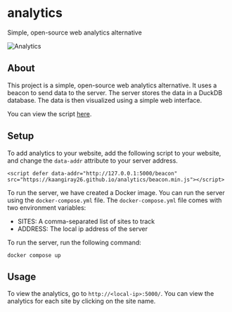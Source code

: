 # analytics
Simple, open-source web analytics alternative

![Analytics](https://kaangiray26.github.io/analytics/screenshot.png)

## About
This project is a simple, open-source web analytics alternative. It uses a beacon to send data to the server. The server stores the data in a DuckDB database. The data is then visualized using a simple web interface.

You can view the script [here](https://kaangiray26.github.io/analytics/beacon.js).

## Setup
To add analytics to your website, add the following script to your website, and change the `data-addr` attribute to your server address.
```
<script defer data-addr="http://127.0.0.1:5000/beacon" src="https://kaangiray26.github.io/analytics/beacon.min.js"></script>
```

To run the server, we have created a Docker image. You can run the server using the `docker-compose.yml` file. The `docker-compose.yml` file comes with two environment variables:
- SITES: A comma-separated list of sites to track
- ADDRESS: The local ip address of the server

To run the server, run the following command:
```
docker compose up
```

## Usage
To view the analytics, go to `http://<local-ip>:5000/`. You can view the analytics for each site by clicking on the site name.
